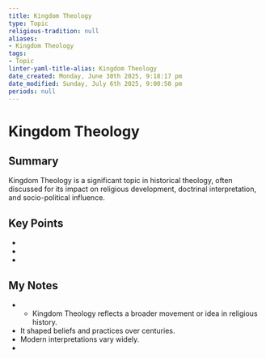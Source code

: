 ```yaml
---
title: Kingdom Theology
type: Topic
religious-tradition: null
aliases:
- Kingdom Theology
tags:
- Topic
linter-yaml-title-alias: Kingdom Theology
date_created: Monday, June 30th 2025, 9:18:17 pm
date_modified: Sunday, July 6th 2025, 9:00:50 pm
periods: null
---
```


# Kingdom Theology

## Summary
Kingdom Theology is a significant topic in historical theology, often discussed for its impact on religious development, doctrinal interpretation, and socio-political influence.

## Key Points
- 
- 
- 

## My Notes
- - Kingdom Theology reflects a broader movement or idea in religious history.
- It shaped beliefs and practices over centuries.
- Modern interpretations vary widely.
- 